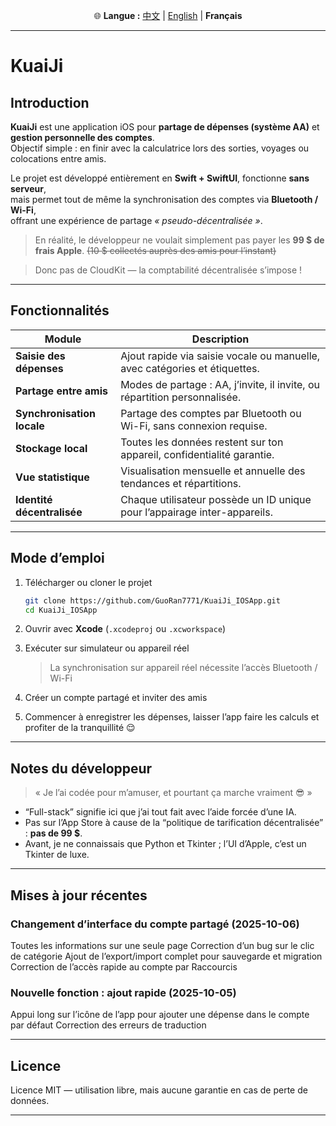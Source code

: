 
<p align="center">
  🌐 <b>Langue :</b>
  <a href="README.md">中文</a> |
  <a href="README_EN.md">English</a> |
  <b>Français</b>
</p>

---

# KuaiJi  

## Introduction

**KuaiJi** est une application iOS pour **partage de dépenses (système AA)** et **gestion personnelle des comptes**.  
Objectif simple : en finir avec la calculatrice lors des sorties, voyages ou colocations entre amis.  

Le projet est développé entièrement en **Swift + SwiftUI**, fonctionne **sans serveur**,  
mais permet tout de même la synchronisation des comptes via **Bluetooth / Wi-Fi**,  
offrant une expérience de partage *« pseudo-décentralisée »*.  
> En réalité, le développeur ne voulait simplement pas payer les **99 $ de frais Apple**. ~~(10 $ collectés auprès des amis pour l’instant)~~

> Donc pas de CloudKit — la comptabilité décentralisée s’impose !

---

## Fonctionnalités

| Module | Description |
|---------|-------------|
| **Saisie des dépenses** | Ajout rapide via saisie vocale ou manuelle, avec catégories et étiquettes. |
| **Partage entre amis** | Modes de partage : AA, j’invite, il invite, ou répartition personnalisée. |
| **Synchronisation locale** | Partage des comptes par Bluetooth ou Wi-Fi, sans connexion requise. |
| **Stockage local** | Toutes les données restent sur ton appareil, confidentialité garantie. |
| **Vue statistique** | Visualisation mensuelle et annuelle des tendances et répartitions. |
| **Identité décentralisée** | Chaque utilisateur possède un ID unique pour l’appairage inter-appareils. |

---

## Mode d’emploi

1. Télécharger ou cloner le projet  
   ```bash
   git clone https://github.com/GuoRan7771/KuaiJi_IOSApp.git
   cd KuaiJi_IOSApp

2. Ouvrir avec **Xcode** (`.xcodeproj` ou `.xcworkspace`)
3. Exécuter sur simulateur ou appareil réel

   > La synchronisation sur appareil réel nécessite l’accès Bluetooth / Wi-Fi
4. Créer un compte partagé et inviter des amis
5. Commencer à enregistrer les dépenses, laisser l’app faire les calculs et profiter de la tranquillité 😌

---

## Notes du développeur

> « Je l’ai codée pour m’amuser, et pourtant ça marche vraiment 😎 »

* “Full-stack” signifie ici que j’ai tout fait avec l’aide forcée d’une IA.
* Pas sur l’App Store à cause de la “politique de tarification décentralisée” : **pas de 99 $**.
* Avant, je ne connaissais que Python et Tkinter ; l’UI d’Apple, c’est un Tkinter de luxe.

---

## Mises à jour récentes

### Changement d’interface du compte partagé (2025-10-06)

Toutes les informations sur une seule page
Correction d’un bug sur le clic de catégorie
Ajout de l’export/import complet pour sauvegarde et migration
Correction de l’accès rapide au compte par Raccourcis

### Nouvelle fonction : ajout rapide (2025-10-05)

Appui long sur l’icône de l’app pour ajouter une dépense dans le compte par défaut
Correction des erreurs de traduction

---

## Licence

Licence MIT — utilisation libre, mais aucune garantie en cas de perte de données.

---
